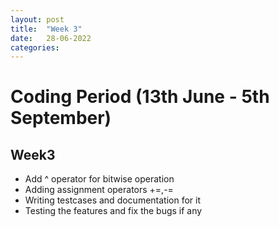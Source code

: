 ```yaml
---
layout: post
title:  "Week 3"
date:   28-06-2022
categories:
---
```


# Coding Period (13th June - 5th September)

## Week3

*   Add ^ operator for bitwise operation
*   Adding assignment operators +=,-=
*   Writing testcases and documentation for it
*   Testing the features and fix the bugs if any
